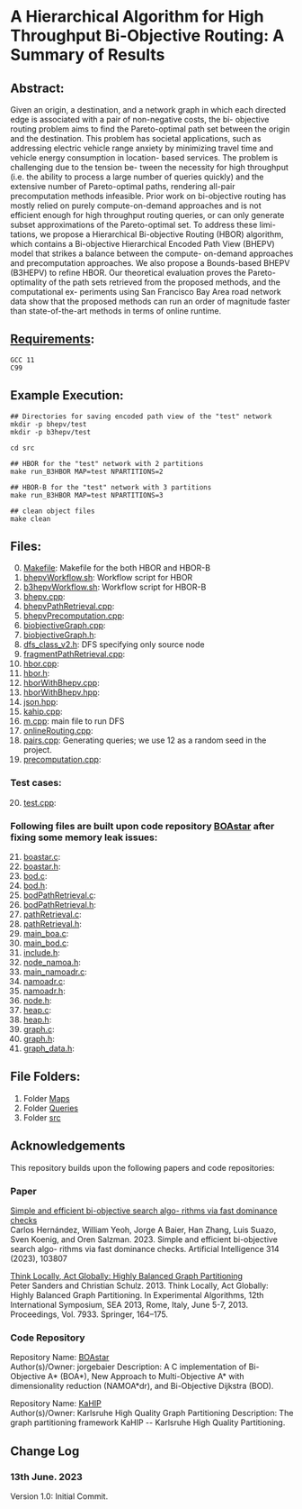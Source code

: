 # A Hierarchical Algorithm for High Throughput Bi-Objective Routing: A Summary of Results

## Abstract:

Given an origin, a destination, and a network graph in which each
directed edge is associated with a pair of non-negative costs, the bi-
objective routing problem aims to find the Pareto-optimal path set
between the origin and the destination. This problem has societal
applications, such as addressing electric vehicle range anxiety by
minimizing travel time and vehicle energy consumption in location-
based services. The problem is challenging due to the tension be-
tween the necessity for high throughput (i.e. the ability to process
a large number of queries quickly) and the extensive number of
Pareto-optimal paths, rendering all-pair precomputation methods
infeasible. Prior work on bi-objective routing has mostly relied on
purely compute-on-demand approaches and is not efficient enough
for high throughput routing queries, or can only generate subset
approximations of the Pareto-optimal set. To address these limi-
tations, we propose a Hierarchical Bi-objective Routing (HBOR)
algorithm, which contains a Bi-objective Hierarchical Encoded Path
View (BHEPV) model that strikes a balance between the compute-
on-demand approaches and precomputation approaches. We also
propose a Bounds-based BHEPV (B3HEPV) to refine HBOR. Our
theoretical evaluation proves the Pareto-optimality of the path sets
retrieved from the proposed methods, and the computational ex-
periments using San Francisco Bay Area road network data show
that the proposed methods can run an order of magnitude faster
than state-of-the-art methods in terms of online runtime.

## [Requirements](https://github.com/yang-mingzhou/biobjectiveRouting):
```
GCC 11
C99
```
## Example Execution: 
```
## Directories for saving encoded path view of the "test" network
mkdir -p bhepv/test
mkdir -p b3hepv/test

cd src

## HBOR for the "test" network with 2 partitions
make run_B3HBOR MAP=test NPARTITIONS=2

## HBOR-B for the "test" network with 3 partitions
make run_B3HBOR MAP=test NPARTITIONS=3

## clean object files
make clean
```

## Files:
0. [Makefile](https://github.com/yang-mingzhou/biobjectiveRouting/blob/main/src/makefile): Makefile for the both HBOR and HBOR-B
1. [bhepvWorkflow.sh](https://github.com/yang-mingzhou/biobjectiveRouting/blob/main/src/bhepvWorkflow.sh): Workflow script for HBOR
2. [b3hepvWorkflow.sh](https://github.com/yang-mingzhou/biobjectiveRouting/blob/main/src/b3hepvWorkflow.sh): Workflow script for HBOR-B
3. [bhepv.cpp](https://github.com/yang-mingzhou/biobjectiveRouting/blob/main/src/bhepv.cpp): 
4. [bhepvPathRetrieval.cpp](https://github.com/yang-mingzhou/biobjectiveRouting/blob/main/src/bhepvPathRetrieval.cpp):  
5. [bhepvPrecomputation.cpp](https://github.com/yang-mingzhou/biobjectiveRouting/blob/main/src/bhepvPrecomputation.cpp):  
6. [biobjectiveGraph.cpp](https://github.com/yang-mingzhou/biobjectiveRouting/blob/main/src/biobjectiveGraph.cpp):  
7. [biobjectiveGraph.h](https://github.com/yang-mingzhou/biobjectiveRouting/blob/main/src/biobjectiveGraph.h):  
8. [dfs_class_v2.h](https://github.com/yang-mingzhou/biobjectiveRouting/blob/main/src/dfs_class_v2.h): DFS specifying only source node
9. [fragmentPathRetrieval.cpp](https://github.com/yang-mingzhou/biobjectiveRouting/blob/main/src/fragmentPathRetrieval.cpp):  
10. [hbor.cpp](https://github.com/yang-mingzhou/biobjectiveRouting/blob/main/src/hbor.cpp):  
11. [hbor.h](https://github.com/yang-mingzhou/biobjectiveRouting/blob/main/src/hbor.h):  
12. [hborWithBhepv.cpp](https://github.com/yang-mingzhou/biobjectiveRouting/blob/main/src/hborWithBhepv.cpp):  
13. [hborWithBhepv.hpp](https://github.com/yang-mingzhou/biobjectiveRouting/blob/main/src/hborWithBhepv.hpp):  
14. [json.hpp](https://github.com/yang-mingzhou/biobjectiveRouting/blob/main/src/json.hpp):  
15. [kahip.cpp](https://github.com/yang-mingzhou/biobjectiveRouting/blob/main/src/kahip.cpp):  
16. [m.cpp](https://github.com/yang-mingzhou/biobjectiveRouting/blob/main/src/m.cpp): main file to run DFS 
17. [onlineRouting.cpp](https://github.com/yang-mingzhou/biobjectiveRouting/blob/main/src/onlineRouting.cpp):  
18. [pairs.cpp](https://github.com/yang-mingzhou/biobjectiveRouting/blob/main/src/pairs.cpp): Generating queries; we use 12 as a random seed in the project.
19. [precomputation.cpp](https://github.com/yang-mingzhou/biobjectiveRouting/blob/main/src/precomputation.cpp):  

### Test cases:

20. [test.cpp](https://github.com/yang-mingzhou/biobjectiveRouting/blob/main/src/test.cpp):  

### Following files are built upon code repository [BOAstar](https://github.com/jorgebaier/BOAstar/)   after fixing some memory leak issues:

21. [boastar.c](https://github.com/yang-mingzhou/biobjectiveRouting/blob/main/src/boastar.c):  
22. [boastar.h](https://github.com/yang-mingzhou/biobjectiveRouting/blob/main/src/boastar.h):  
23. [bod.c](https://github.com/yang-mingzhou/biobjectiveRouting/blob/main/src/bod.c):  
24. [bod.h](https://github.com/yang-mingzhou/biobjectiveRouting/blob/main/src/bod.h):  
25. [bodPathRetrieval.c](https://github.com/yang-mingzhou/biobjectiveRouting/blob/main/src/bodPathRetrieval.c):  
26. [bodPathRetrieval.h](https://github.com/yang-mingzhou/biobjectiveRouting/blob/main/src/bodPathRetrieval.h):  
27. [pathRetrieval.c](https://github.com/yang-mingzhou/biobjectiveRouting/blob/main/src/pathRetrieval.c):  
28. [pathRetrieval.h](https://github.com/yang-mingzhou/biobjectiveRouting/blob/main/src/pathRetrieval.h):  
29. [main_boa.c](https://github.com/yang-mingzhou/biobjectiveRouting/blob/main/src/main_boa.c):  
30. [main_bod.c](https://github.com/yang-mingzhou/biobjectiveRouting/blob/main/src/main_bod.c):  
31. [include.h](https://github.com/yang-mingzhou/biobjectiveRouting/blob/main/src/include.h):  
32. [node_namoa.h](https://github.com/yang-mingzhou/biobjectiveRouting/blob/main/src/node_namoa.h):  
33. [main_namoadr.c](https://github.com/yang-mingzhou/biobjectiveRouting/blob/main/src/main_namoadr.c):  
34. [namoadr.c](https://github.com/yang-mingzhou/biobjectiveRouting/blob/main/src/namoadr.c):  
35. [namoadr.h](https://github.com/yang-mingzhou/biobjectiveRouting/blob/main/src/namoadr.h):  
36. [node.h](https://github.com/yang-mingzhou/biobjectiveRouting/blob/main/src/node.h):  
37. [heap.c](https://github.com/yang-mingzhou/biobjectiveRouting/blob/main/src/heap.c):  
38. [heap.h](https://github.com/yang-mingzhou/biobjectiveRouting/blob/main/src/heap.h):  
39. [graph.c](https://github.com/yang-mingzhou/biobjectiveRouting/blob/main/src/graph.c):  
40. [graph.h](https://github.com/yang-mingzhou/biobjectiveRouting/blob/main/src/graph.h):  
41. [graph_data.h](https://github.com/yang-mingzhou/biobjectiveRouting/blob/main/src/graph_data.h):  


## File Folders:

1. Folder [Maps](https://github.com/yang-mingzhou/biobjectiveRouting/tree/main/Maps)
2. Folder [Queries](https://github.com/yang-mingzhou/biobjectiveRouting/tree/main/Queries)
3. Folder [src](https://github.com/yang-mingzhou/biobjectiveRouting/tree/main/src)

## Acknowledgements

This repository builds upon the following papers and code repositories:

### Paper
[Simple and efficient bi-objective search algo-
rithms via fast dominance checks](https://www.sciencedirect.com/science/article/pii/S0004370222001473)  
Carlos Hernández, William Yeoh, Jorge A Baier, Han Zhang, Luis Suazo, Sven
Koenig, and Oren Salzman. 2023. Simple and efficient bi-objective search algo-
rithms via fast dominance checks. Artificial Intelligence 314 (2023), 103807

[Think Locally, Act Globally: Highly
Balanced Graph Partitioning](https://link.springer.com/chapter/10.1007/978-3-642-38527-8_16)  
Peter Sanders and Christian Schulz. 2013. Think Locally, Act Globally: Highly
Balanced Graph Partitioning. In Experimental Algorithms, 12th International
Symposium, SEA 2013, Rome, Italy, June 5-7, 2013. Proceedings, Vol. 7933. Springer,
164–175.

### Code Repository
Repository Name: [BOAstar](https://github.com/jorgebaier/BOAstar/)  
Author(s)/Owner: jorgebaier 
Description: A C implementation of Bi-Objective A* (BOA*), New Approach to Multi-Objective A* with dimensionality reduction (NAMOA*dr), and Bi-Objective Dijkstra (BOD). 

Repository Name: [KaHIP](https://github.com/KaHIP/KaHIP)  
Author(s)/Owner: Karlsruhe High Quality Graph Partitioning 
Description: The graph partitioning framework KaHIP -- Karlsruhe High Quality Partitioning.

Change Log
-----

### 13th June. 2023
Version 1.0: Initial Commit.

